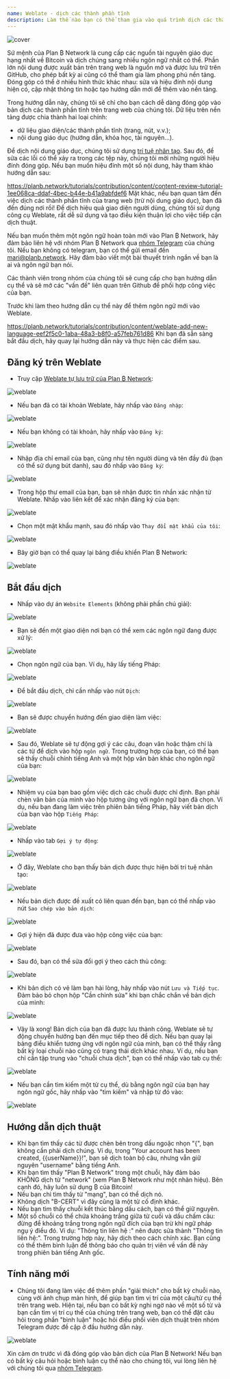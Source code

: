 ```yaml
---
name: Weblate - dịch các thành phần tĩnh
description: Làm thế nào bạn có thể tham gia vào quá trình dịch các thành phần tĩnh trên planb.network?
---
```

![cover](assets/cover.webp)

Sứ mệnh của Plan ₿ Network là cung cấp các nguồn tài nguyên giáo dục hạng nhất về Bitcoin và dịch chúng sang nhiều ngôn ngữ nhất có thể. Phần lớn nội dung được xuất bản trên trang web là nguồn mở và được lưu trữ trên GitHub, cho phép bất kỳ ai cũng có thể tham gia làm phong phú nền tảng. Đóng góp có thể ở nhiều hình thức khác nhau: sửa và hiệu đính nội dung hiện có, cập nhật thông tin hoặc tạo hướng dẫn mới để thêm vào nền tảng.

Trong hướng dẫn này, chúng tôi sẽ chỉ cho bạn cách dễ dàng đóng góp vào bản dịch các thành phần tĩnh trên trang web của chúng tôi. Dữ liệu trên nền tảng được chia thành hai loại chính:


- dữ liệu giao diện/các thành phần tĩnh (trang, nút, v.v.);
- nội dung giáo dục (hướng dẫn, khóa học, tài nguyên...).

Để dịch nội dung giáo dục, chúng tôi sử dụng [trí tuệ nhân tạo](https://github.com/Asi0Flammeus/LLM-Translator). Sau đó, để sửa các lỗi có thể xảy ra trong các tệp này, chúng tôi mời những người hiệu đính đóng góp. Nếu bạn muốn hiệu đính một số nội dung, hãy tham khảo hướng dẫn sau:

https://planb.network/tutorials/contribution/content/content-review-tutorial-1ee068ca-ddaf-4bec-b44e-b41a9abfdef6
Mặt khác, nếu bạn quan tâm đến việc dịch các thành phần tĩnh của trang web (trừ nội dung giáo dục), bạn đã đến đúng nơi rồi! Để dịch hiệu quả giao diện người dùng, chúng tôi sử dụng công cụ Weblate, rất dễ sử dụng và tạo điều kiện thuận lợi cho việc tiếp cận dịch thuật.

Nếu bạn muốn thêm một ngôn ngữ hoàn toàn mới vào Plan ₿ Network, hãy đảm bảo liên hệ với nhóm Plan ₿ Network qua [nhóm Telegram](https://t.me/PlanBNetwork_ContentBuilder) của chúng tôi. Nếu bạn không có telegram, bạn có thể gửi email đến mari@planb.network. Hãy đảm bảo viết một bài thuyết trình ngắn về bạn là ai và ngôn ngữ bạn nói.

Các thành viên trong nhóm của chúng tôi sẽ cung cấp cho bạn hướng dẫn cụ thể và sẽ mở các "vấn đề" liên quan trên Github để phối hợp công việc của bạn.

Trước khi làm theo hướng dẫn cụ thể này để thêm ngôn ngữ mới vào Weblate.

https://planb.network/tutorials/contribution/content/weblate-add-new-language-eef2f5c0-1aba-48a3-b8f0-a57feb761d86
Khi bạn đã sẵn sàng bắt đầu dịch, hãy quay lại hướng dẫn này và thực hiện các điểm sau.

## Đăng ký trên Weblate


- Truy cập [Weblate tự lưu trữ của Plan ₿ Network](https://weblate.planb.network/):

![weblate](assets/01.webp)


- Nếu bạn đã có tài khoản Weblate, hãy nhấp vào `Đăng nhập`:

![weblate](assets/02.webp)


- Nếu bạn không có tài khoản, hãy nhấp vào `Đăng ký`:

![weblate](assets/03.webp)


- Nhập địa chỉ email của bạn, cũng như tên người dùng và tên đầy đủ (bạn có thể sử dụng bút danh), sau đó nhấp vào `Đăng ký`:

![weblate](assets/04.webp)


- Trong hộp thư email của bạn, bạn sẽ nhận được tin nhắn xác nhận từ Weblate. Nhấp vào liên kết để xác nhận đăng ký của bạn:

![weblate](assets/05.webp)


- Chọn một mật khẩu mạnh, sau đó nhấp vào `Thay đổi mật khẩu của tôi`:

![weblate](assets/06.webp)


- Bây giờ bạn có thể quay lại bảng điều khiển Plan ₿ Network:

![weblate](assets/07.webp)

## Bắt đầu dịch


- Nhấp vào dự án `Website Elements` (không phải phần chú giải):

![weblate](assets/08.webp)


- Bạn sẽ đến một giao diện nơi bạn có thể xem các ngôn ngữ đang được xử lý:

![weblate](assets/09.webp)


- Chọn ngôn ngữ của bạn. Ví dụ, hãy lấy tiếng Pháp:

![weblate](assets/10.webp)


- Để bắt đầu dịch, chỉ cần nhấp vào nút `Dịch`:

![weblate](assets/11.webp)


- Bạn sẽ được chuyển hướng đến giao diện làm việc:

![weblate](assets/12.webp)


- Sau đó, Weblate sẽ tự động gợi ý các câu, đoạn văn hoặc thậm chí là các từ để dịch vào hộp `ngôn ngữ`. Trong trường hợp của bạn, có thể bạn sẽ thấy chuỗi chính tiếng Anh và một hộp văn bản khác cho ngôn ngữ của bạn:

![weblate](assets/13.webp)


- Nhiệm vụ của bạn bao gồm việc dịch các chuỗi được chỉ định. Bạn phải chèn văn bản của mình vào hộp tương ứng với ngôn ngữ bạn đã chọn. Ví dụ, nếu bạn đang làm việc trên phiên bản tiếng Pháp, hãy viết bản dịch của bạn vào hộp `Tiếng Pháp`:

![weblate](assets/14.webp)


- Nhấp vào tab `Gợi ý tự động`:

![weblate](assets/15.webp)


- Ở đây, Weblate cho bạn thấy bản dịch được thực hiện bởi trí tuệ nhân tạo:

![weblate](assets/16.webp)


- Nếu bản dịch được đề xuất có liên quan đến bạn, bạn có thể nhấp vào nút `Sao chép vào bản dịch`:

![weblate](assets/17.webp)


- Gợi ý hiện đã được đưa vào hộp công việc của bạn:

![weblate](assets/18.webp)


- Sau đó, bạn có thể sửa đổi gợi ý theo cách thủ công:

![weblate](assets/19.webp)


- Khi bản dịch có vẻ làm bạn hài lòng, hãy nhấp vào nút `Lưu và Tiếp tục`. Đảm bảo bỏ chọn hộp "Cần chỉnh sửa" khi bạn chắc chắn về bản dịch của mình:

![weblate](assets/20.webp)


- Vậy là xong! Bản dịch của bạn đã được lưu thành công. Weblate sẽ tự động chuyển hướng bạn đến mục tiếp theo để dịch. Nếu bạn quay lại bảng điều khiển tương ứng với ngôn ngữ của mình, bạn có thể thấy rằng bất kỳ loại chuỗi nào cũng có trạng thái dịch khác nhau. Ví dụ, nếu bạn chỉ cần tập trung vào "chuỗi chưa dịch", bạn có thể nhấp vào tab cụ thể:

![weblate](assets/21.webp)


- Nếu bạn cần tìm kiếm một từ cụ thể, dù bằng ngôn ngữ của bạn hay ngôn ngữ gốc, hãy nhấp vào "tìm kiếm" và nhập từ đó vào:

![weblate](assets/22.webp)

## Hướng dẫn dịch thuật


- Khi bạn tìm thấy các từ được chèn bên trong dấu ngoặc nhọn "{", bạn không cần phải dịch chúng. Ví dụ, trong "Your account has been created, {{userName}}!", bạn sẽ dịch toàn bộ câu, nhưng vẫn giữ nguyên "username" bằng tiếng Anh.
- Khi bạn tìm thấy "Plan ₿ Network" trong một chuỗi, hãy đảm bảo KHÔNG dịch từ "network" (xem Plan ₿ Network như một nhãn hiệu). Bên cạnh đó, hãy luôn sử dụng ₿ của Bitcoin!
- Nếu bạn chỉ tìm thấy từ "mạng", bạn có thể dịch nó.
- Không dịch "B-CERT" vì đây cũng là một từ cố định khác.
- Nếu bạn tìm thấy chuỗi kết thúc bằng dấu cách, bạn có thể giữ nguyên.
- Một số chuỗi có thể chứa khoảng trắng giữa từ cuối và dấu chấm câu: đừng để khoảng trắng trong ngôn ngữ đích của bạn trừ khi ngữ pháp ngụ ý điều đó. Ví dụ: "Thông tin liên hệ :" nên được sửa thành "Thông tin liên hệ:". Trong trường hợp này, hãy dịch theo cách chính xác. Bạn cũng có thể thêm bình luận để thông báo cho quản trị viên về vấn đề này trong phiên bản tiếng Anh gốc.

## Tính năng mới


- Chúng tôi đang làm việc để thêm phần "giải thích" cho bất kỳ chuỗi nào, cùng với ảnh chụp màn hình, để giúp bạn tìm vị trí của một câu/từ cụ thể trên trang web. Hiện tại, nếu bạn có bất kỳ nghi ngờ nào về một số từ và bạn cần tìm vị trí cụ thể của chúng trên trang web, bạn có thể đặt câu hỏi trong phần "bình luận" hoặc hỏi điều phối viên dịch thuật trên nhóm Telegram được đề cập ở đầu hướng dẫn này.

![weblate](assets/23.webp)

Xin cảm ơn trước vì đã đóng góp vào bản dịch của Plan ₿ Network! Nếu bạn có bất kỳ câu hỏi hoặc bình luận cụ thể nào cho chúng tôi, vui lòng liên hệ với chúng tôi qua [nhóm Telegram](https://t.me/PlanBNetwork_ContentBuilder).
